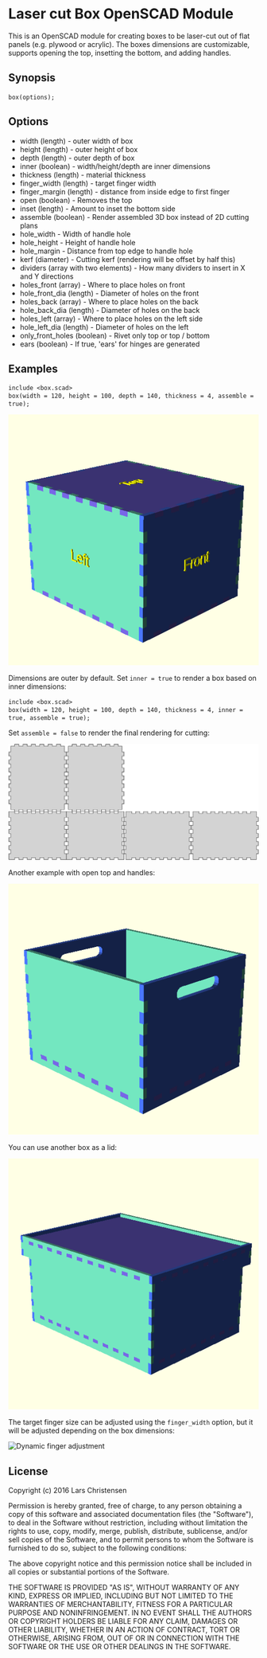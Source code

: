 # Laser cut Box OpenSCAD Module

This is an OpenSCAD module for creating boxes to be laser-cut out of
flat panels (e.g. plywood or acrylic). The boxes dimensions are
customizable, supports opening the top, insetting the bottom, and
adding handles.

## Synopsis

```
box(options);
```

## Options

 * width (length) - outer width of box
 * height (length) - outer height of box
 * depth (length) - outer depth of box
 * inner (boolean) - width/height/depth are inner dimensions
 * thickness (length) - material thickness
 * finger_width (length) - target finger width
 * finger_margin (length) - distance from inside edge to first finger
 * open (boolean) - Removes the top
 * inset (length) - Amount to inset the bottom side
 * assemble (boolean) - Render assembled 3D box instead of 2D cutting plans
 * hole_width - Width of handle hole
 * hole_height - Height of handle hole
 * hole_margin - Distance from top edge to handle hole
 * kerf (diameter) - Cutting kerf (rendering will be offset by half this)
 * dividers (array with two elements) - How many dividers to insert in X and Y directions
 * holes_front (array) - Where to place holes on front
 * hole_front_dia (length) - Diameter of holes on the front
 * holes_back (array) - Where to place holes on the back
 * hole_back_dia (length) - Diameter of holes on the back
 * holes_left (array) - Where to place holes on the left side
 * hole_left_dia (length) - Diameter of holes on the left
 * only_front_holes (boolean) - Rivet only top or top / bottom
 * ears (boolean) - If true, 'ears' for hinges are generated

## Examples

```scad
include <box.scad>
box(width = 120, height = 100, depth = 140, thickness = 4, assemble = true);
```

![Normal closed box](examples/box_normal.png)

Dimensions are outer by default. Set ```inner = true``` to render a box based on inner dimensions:

```scad
include <box.scad>
box(width = 120, height = 100, depth = 140, thickness = 4, inner = true, assemble = true);
```

Set ```assemble = false``` to render the final rendering for cutting:

![Rendering](examples/box_normal_cut.png)

Another example with open top and handles:

![Open box with handles](examples/box_open_handles.png)

You can use another box as a lid:

![Box With lid](examples/box_with_lid.png)

The target finger size can be adjusted using the ```finger_width``` option, but it will be adjusted depending on the box dimensions:

![Dynamic finger adjustment](anim.gif)

## License

Copyright (c) 2016 Lars Christensen

Permission is hereby granted, free of charge, to any person obtaining
a copy of this software and associated documentation files (the
"Software"), to deal in the Software without restriction, including
without limitation the rights to use, copy, modify, merge, publish,
distribute, sublicense, and/or sell copies of the Software, and to
permit persons to whom the Software is furnished to do so, subject to
the following conditions:

The above copyright notice and this permission notice shall be
included in all copies or substantial portions of the Software.

THE SOFTWARE IS PROVIDED "AS IS", WITHOUT WARRANTY OF ANY KIND,
EXPRESS OR IMPLIED, INCLUDING BUT NOT LIMITED TO THE WARRANTIES OF
MERCHANTABILITY, FITNESS FOR A PARTICULAR PURPOSE AND
NONINFRINGEMENT. IN NO EVENT SHALL THE AUTHORS OR COPYRIGHT HOLDERS BE
LIABLE FOR ANY CLAIM, DAMAGES OR OTHER LIABILITY, WHETHER IN AN ACTION
OF CONTRACT, TORT OR OTHERWISE, ARISING FROM, OUT OF OR IN CONNECTION
WITH THE SOFTWARE OR THE USE OR OTHER DEALINGS IN THE SOFTWARE.
